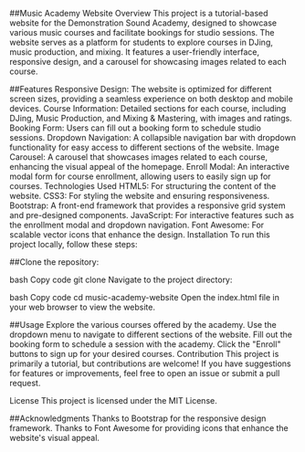 ##Music Academy Website
Overview
This project is a tutorial-based website for the Demonstration Sound Academy, designed to showcase various music courses and facilitate bookings for studio sessions. The website serves as a platform for students to explore courses in DJing, music production, and mixing. It features a user-friendly interface, responsive design, and a carousel for showcasing images related to each course.

##Features
Responsive Design: The website is optimized for different screen sizes, providing a seamless experience on both desktop and mobile devices.
Course Information: Detailed sections for each course, including DJing, Music Production, and Mixing & Mastering, with images and ratings.
Booking Form: Users can fill out a booking form to schedule studio sessions.
Dropdown Navigation: A collapsible navigation bar with dropdown functionality for easy access to different sections of the website.
Image Carousel: A carousel that showcases images related to each course, enhancing the visual appeal of the homepage.
Enroll Modal: An interactive modal form for course enrollment, allowing users to easily sign up for courses.
Technologies Used
HTML5: For structuring the content of the website.
CSS3: For styling the website and ensuring responsiveness.
Bootstrap: A front-end framework that provides a responsive grid system and pre-designed components.
JavaScript: For interactive features such as the enrollment modal and dropdown navigation.
Font Awesome: For scalable vector icons that enhance the design.
Installation
To run this project locally, follow these steps:

##Clone the repository:

bash
Copy code
git clone <repository-url>
Navigate to the project directory:

bash
Copy code
cd music-academy-website
Open the index.html file in your web browser to view the website.

##Usage
Explore the various courses offered by the academy.
Use the dropdown menu to navigate to different sections of the website.
Fill out the booking form to schedule a session with the academy.
Click the "Enroll" buttons to sign up for your desired courses.
Contribution
This project is primarily a tutorial, but contributions are welcome! If you have suggestions for features or improvements, feel free to open an issue or submit a pull request.

License
This project is licensed under the MIT License.

##Acknowledgments
Thanks to Bootstrap for the responsive design framework.
Thanks to Font Awesome for providing icons that enhance the website's visual appeal.
